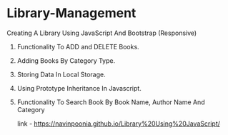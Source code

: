 # Library-Management
Creating A Library Using JavaScript And Bootstrap (Responsive)

1. Functionality To ADD and DELETE Books.

2. Adding Books By Category Type.

3. Storing Data In Local Storage.

4. Using Prototype Inheritance In Javascript.

5. Functionality To Search Book By Book Name, Author Name And Category

      
      link - https://navinpoonia.github.io/Library%20Using%20JavaScript/
